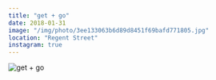 ```yaml
---
title: "get + go"
date: 2018-01-31
image: "/img/photo/3ee133063b6d89d8451f69bafd771805.jpg"
location: "Regent Street"
instagram: true
---
```


![get + go](/img/photo/3ee133063b6d89d8451f69bafd771805.jpg)
